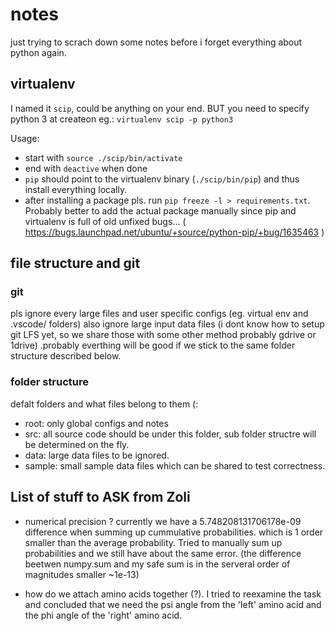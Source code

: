 # notes

just trying to scrach down some notes before i forget everything about python again.

## virtualenv

I named it `scip`, could be anything on your end. BUT you need to specify python 3 at createon eg.: `virtualenv scip -p python3`

Usage:

* start with `source ./scip/bin/activate`
* end with `deactive` when done
* `pip` should point to the virtualenv binary (`./scip/bin/pip`) and thus install everything locally.
* after installing a package pls. run `pip freeze -l > requirements.txt`. Probably better to add the actual package manually since pip and virtualenv is full of old unfixed bugs... ( https://bugs.launchpad.net/ubuntu/+source/python-pip/+bug/1635463 )

## file structure and git

### git

pls ignore every large files and user specific configs (eg. virtual env and .vscode/ folders) also ignore large input data files (i dont know how to setup git LFS yet, so we share those with some other method probably gdrive or 1drive) .probably everthing will be good if we stick to the same folder structure described below.

### folder structure

defalt folders and what files belong to them (:

* root: only global configs and notes
* src: all source code should be under this folder, sub folder structre will be determined on the fly.
* data: large data files to be ignored.
* sample: small sample data files which can be shared to test correctness.

## List of stuff to ASK from Zoli

* numerical precision ? currently we have a 5.748208131706178e-09 difference when summing up cummulative probabilities. which is 1 order smaller than the average probability. Tried to manually sum up probabilities and we still have about the same error. (the difference beetwen numpy.sum and my safe sum is in the serveral order of magnitudes smaller ~1e-13)

* how do we attach amino acids together (?). I tried to reexamine the task and concluded that we need the psi angle from the 'left' amino acid and the phi angle of the 'right' amino acid.